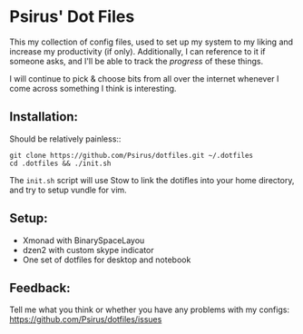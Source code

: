 Psirus' Dot Files
======================

This my collection of config files, used to set up my system to my liking and
increase my productivity (if only). Additionally, I can reference to it if
someone asks, and I'll be able to track the *progress* of these things.

I will continue to pick & choose bits from all over the internet whenever I
come across something I think is interesting.

Installation:
-------------

Should be relatively painless::

    git clone https://github.com/Psirus/dotfiles.git ~/.dotfiles
    cd .dotfiles && ./init.sh

The `init.sh` script will use Stow to link the dotifles into your home
directory, and try to setup vundle for vim.

Setup:
---------

- Xmonad with BinarySpaceLayou
- dzen2 with custom skype indicator
- One set of dotfiles for desktop and notebook

Feedback:
---------

Tell me what you think or whether you have any problems with my configs:
https://github.com/Psirus/dotfiles/issues

